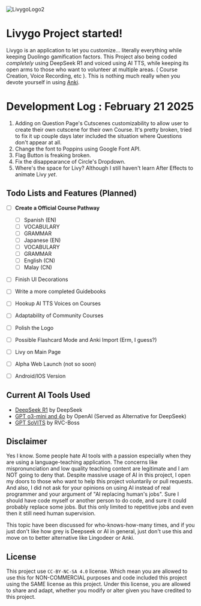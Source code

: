 ![LivygoLogo2](https://github.com/user-attachments/assets/41ab90ca-ad91-43f6-968c-accd3fef7047)

# Livygo Project started!

Livygo is an application to let you customize... literally everything while keeping Duolingo gamification factors. This Project also being coded *completely* using DeepSeek R1 and voiced using AI TTS, while keeping its open arms to those who want to volunteer at multiple areas. ( Course Creation, Voice Recording, etc ). This is nothing much really when you devote yourself in using [Anki](https://apps.ankiweb.net/).

# Development Log : February 21 2025

1. Adding on Question Page's Cutscenes customizability to allow user to create their own cutscene for their own Course. It's pretty broken, tried to fix it up couple days later included the situation where Questions don't appear at all.
2. Change the font to Poppins using Google Font API.
3. Flag Button is freaking broken.
4. Fix the disappearance of Circle's Dropdown.
5. Where's the space for Livy? Although I still haven't learn After Effects to animate Livy *yet*.

## Todo Lists and Features (Planned)

- [ ] **Create a Official Course Pathway**

  - [ ]  Spanish (EN)
    - [ ] VOCABULARY
    - [ ] GRAMMAR
  - [ ]  Japanese (EN)
    - [ ] VOCABULARY
    - [ ] GRAMMAR 
  - [ ]  English (CN)
  - [ ]  Malay (CN)

- [ ] Finish UI Decorations
- [ ] Write a more completed Guidebooks
- [ ] Hookup AI TTS Voices on Courses
- [ ] Adaptability of Community Courses
- [ ] Polish the Logo
- [ ] Possible Flashcard Mode and Anki Import (Erm, I guess?)
- [ ] Livy on Main Page
- [ ] Alpha Web Launch (not so soon)
- [ ] Android/IOS Version

## Current AI Tools Used

- [DeepSeek R1](https://www.deepseek.com/) by DeepSeek
- [GPT o3-mini and 4o](https://chatgpt.com/) by OpenAI (Served as Alternative for DeepSeek)
- [GPT SoVITS](https://github.com/RVC-Boss/GPT-SoVITS) by RVC-Boss

## Disclaimer 

Yes I know. Some people hate AI tools with a passion especially when they are using a language-teaching application. The concerns like mispronunciation and low quality teaching content are legitimate and I am NOT going to deny that. Despite massive usage of AI in this project, I open my doors to those who want to help this project voluntarily or pull requests. And also, I did not ask for your opinions on using AI instead of real programmer and your argument of "AI replacing human's jobs". Sure I should have code myself or another person to do code, and sure it could probably replace some jobs. But this only limited to repetitive jobs and even then it still need human supervision.

This topic have been discussed for who-knows-how-many times, and if you just don't like how grey is Deepseek or AI in general, just don't use this and move on to better alternative like Lingodeer or Anki.

## License

This project use `CC-BY-NC-SA 4.0` license. Which mean you are allowed to use this for NON-COMMERCIAL purposes and code included this project using the SAME license as this project. Under this license, you are allowed to share and adapt, whether you modify or alter given you have credited to this project.
